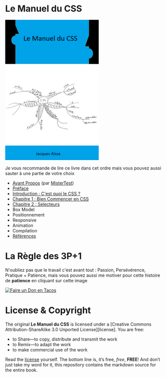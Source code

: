 # Le Manuel du CSS

<img src="images/cover.png" width="300">

Je vous recommande de lire ce livre dans cet ordre mais vous pouvez aussi sauter à une partie de votre choix

* [Avant Propos](https://github.com/nazimboudeffa/handbook-css/blob/main/forword.md) (par [MisterTest](https://github.com/mistertest))
* [Préface](https://github.com/nazimboudeffa/handbook-css/blob/main/preface.md)
* [Introduction : C'est quoi le CSS ?](https://github.com/nazimboudeffa/handbook-css/blob/main/intro.md)
* [Chapitre 1 : Bien Commencer en CSS](https://github.com/nazimboudeffa/handbook-css/blob/main/ch1.md)
* [Chapitre 2 : Selecteurs](https://github.com/nazimboudeffa/handbook-css/blob/main/ch2.md)
* Box Model
* Positionnement
* Responsive
* Animation
* Compilation
* [Références](https://github.com/nazimboudeffa/handbook-css/blob/main/references.md)

# La Règle des 3P+1

N'oubliez pas que le travail c'est avant tout : Passion, Persévérence, Pratique + Patience, mais vous pouvez aussi me motiver pour cette histoire de **patience** en cliquant sur cette image 

[![Faire un Don en Tacos](https://i.ibb.co/M2fjngP/index.jpg)](https://fr.tipeee.com/nazimboudeffa#reward-300065)

# License & Copyright

The original **Le Manuel du CSS** is licensed under a [Creative Commons Attribution-ShareAlike 3.0 Unported License][license]. You are free:

* to Share—to copy, distribute and transmit the work
* to Remix—to adapt the work
* to make commercial use of the work

Read the [license](https://creativecommons.org/licenses/by-sa/3.0/deed.fr) yourself. The bottom line is, it’s free, *free*, **FREE**! And don’t just take my word for it, this repository contains the markdown source for the entire book.
